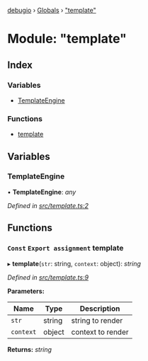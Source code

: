 [debugio](../README.md) › [Globals](../globals.md) › ["template"](_template_.md)

# Module: "template"

## Index

### Variables

* [TemplateEngine](_template_.md#templateengine)

### Functions

* [template](_template_.md#const-export-assignment-template)

## Variables

###  TemplateEngine

• **TemplateEngine**: *any*

*Defined in [src/template.ts:2](https://github.com/kislball/debugio/blob/e6c0d0f/src/template.ts#L2)*

## Functions

### `Const` `Export assignment` template

▸ **template**(`str`: string, `context`: object): *string*

*Defined in [src/template.ts:9](https://github.com/kislball/debugio/blob/e6c0d0f/src/template.ts#L9)*

**Parameters:**

Name | Type | Description |
------ | ------ | ------ |
`str` | string | string to render |
`context` | object | context to render  |

**Returns:** *string*
